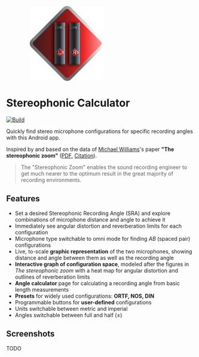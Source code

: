                 <img src="app/src/main/res/drawable/logo_1024.webp" width="200" height="200"/>

# Stereophonic Calculator

[![Build](https://github.com/svetter/stereocalc/actions/workflows/build.yml/badge.svg)](https://github.com/svetter/stereocalc/actions/workflows/build.yml)

Quickly find stereo microphone configurations for specific recording angles with this Android app.

Inspired by and based on the data of [Michael Williams](http://www.williamsmmad.com/)'s paper **"The stereophonic zoom"** ([PDF](https://www.gracedesign.com/support/StereoZoom10.pdf), [Citation](https://api.semanticscholar.org/CorpusID:202598177)).

> The "Stereophonic Zoom" enables the sound recording engineer to get much nearer to the optimum result in the great majority of recording environments.

## Features

- Set a desired Stereophonic Recording Angle (SRA) and explore combinations of microphone distance and angle to achieve it
- Immediately see angular distortion and reverberation limits for each configuration
- Microphone type switchable to omni mode for finding _AB_ (spaced pair) configurations
- Live, to-scale **graphic representation** of the two microphones, showing distance and angle between them as well as the recording angle
- **Interactive graph of configuration space**, modeled after the figures in _The stereophonic zoom_ with a heat map for angular distortion and outlines of reverberation limits
- **Angle calculator** page for calculating a recording angle from basic length measurements
- **Presets** for widely used configurations: **ORTF, NOS, DIN**
- Programmable buttons for **user-defined** configurations
- Units switchable between metric and imperial
- Angles switchable between full and half (±)

## Screenshots

TODO

